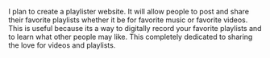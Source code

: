 I plan to create a playlister website. It will allow people to post and share their favorite playlists whether it be for favorite music or favorite videos.
This is useful because its a way to digitally record your favorite playlists and to learn what other people may like.
This completely dedicated to sharing the love for videos and playlists.
